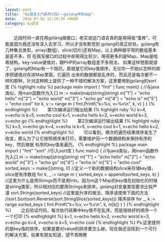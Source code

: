 ```yaml
---
layout: post
title:  "Go语言入门系列(四)——golang中的map"
date:   2016-07-01 15:29:39 +0800
category: Go语言
---
```

<p>
　　近段时间一直在用golang做接口，老实说这门语言真的是用得我“蛋疼”，可能是因为我还没有深入去学习，所以才没有察觉到
golang的真正好处。golang有几种集合类型，array(数组)，slice(切片)还有Map，以上俩种跟平常的数组基本是差不多，但
在我写接口的过程中却用得比较少，用得更多的是Map，Map是哈希结构，key-value键值对，跟PHP的array数组差不多用法，
如果这样想那就错了，golang的Map有一个隐坑，那就是它的key值顺序，无论你一开始以怎样的顺序把键值对存进Map里面，它遍历
出来的数据都是乱序的，而且还是每次都不一样的那种，针对这种网上提供了一种不错的解决方案，这里要用到golang的sort库
{% highlight ruby %}
package main
import (
    "fmt"
)
func main() {  //与java类似，用main函数作为入口
    m := make(map[string]string)
    m["1"] = "echo hello"
    m["2"] = "echo world"
    m["3"] = "echo go"
    m["4"] = "echo is"
    m["5"] = "echo cool"
    for k, v := range m {
        fmt.Printf("k=%v, v=%v\n", k, v)
    }
}
{% endhighlight %}
　　第1次编译运行输出结果
{% highlight ruby %}
k=4, v=echo is
k=5, v=echo cool
k=1, v=echo hello
k=2, v=echo world
k=3, v=echo go
{% endhighlight %}
　　第2次编译运行输出结果
{% highlight ruby %}
k=3, v=echo go
k=4, v=echo is
k=5, v=echo cool
k=1, v=echo hello
k=2, v=echo world
{% endhighlight %}
　　可以看到，俩次的遍历结果顺序发生了改变，那么为了让它按照顺序来打印，需要维护另一个数据结构来保持有序的key，然后根据
有序的key值来遍历。
{% endhighlight %}
package main
import (
    "fmt"
    "sort"  //引入sort库
)
func main() {  //与java类似，用main函数作为入口
    m := make(map[string]string)
    m["1"] = "echo hello"
    m["2"] = "echo world"
    m["3"] = "echo go"
    m["4"] = "echo is"
    m["5"] = "echo cool"
    sorted_keys := make([]string, 0)  //定义一个新的数据结构slice来存储key值，slice是有序数组
    for k, _ := range m {
        sorted_keys = append(sorted_keys, k)
    }
    //这里为什么是用Strings而不是用Ints，因为m这个Map的key值在初始化的时候是string类型，所以相对应的要用Strings来排序，golang对变量类型要求比较严谨
    sort.Strings(sorted_keys)  //这里是升序的做法，降序请使用下面的方法
    //sort.Sort(sort.Reverse(sort.StringSlice(sorted_keys)))  降序排序
    for _, k := range sorted_keys {
        fmt.Printf("k=%v, v=%v\n", k, m[k])
    }
}
{% endhighlight %}
　　之后验证代码，每次执行结果中key值不在乱序，而是按排好的顺序一个一个打印
{% endhighlight %}
k=1, v=echo hello
k=2, v=echo world
k=3, v=echo go
k=4, v=echo is
k=5, v=echo cool
{% endhighlight %}
Ps:这里提供的是key值的排序，如果是要对value的排序要怎么破，现在我还没找到一个可行的解决方案，如果有朋友知道，望不吝赐教
</p>